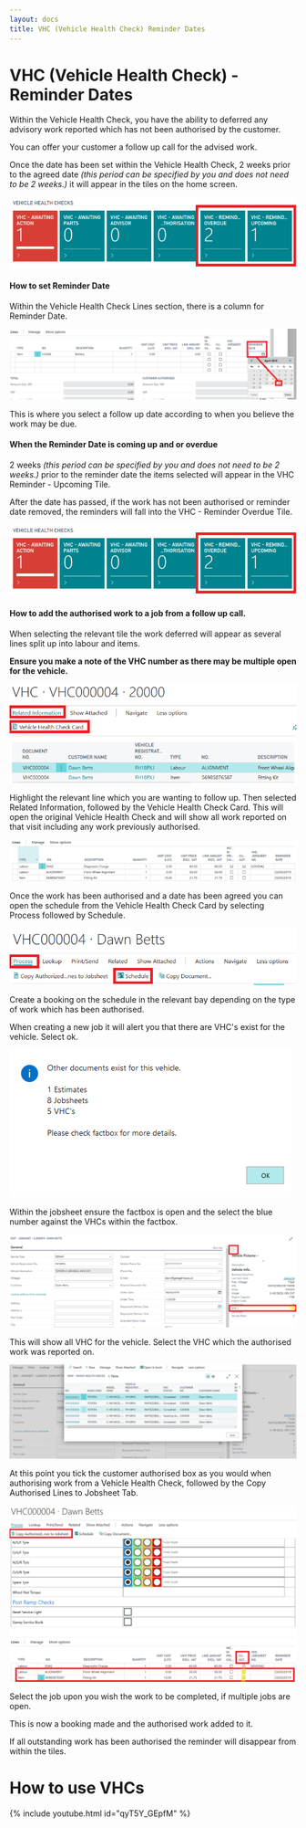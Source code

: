 ```yaml
---
layout: docs
title: VHC (Vehicle Health Check) Reminder Dates
---
```


#   VHC (Vehicle Health Check) - Reminder Dates

Within the Vehicle Health Check, you have the ability to deferred any advisory work reported which has not been authorised by the customer. 

You can offer your customer a follow up call for the advised work. 

Once the date has been set within the Vehicle Health Check, 2 weeks prior to the agreed date *(this period can be specified by you and does not need to be 2 weeks.)* it will appear in the tiles on the home screen. 

![](media/garagehive-vhc-reminder-date1.png)

#### How to set Reminder Date 

Within the Vehicle Health Check Lines section, there is a column for Reminder Date. 

![](media/garagehive-vhc-reminder-date2.png)

This is where you select a follow up date according to when you believe the work may be due. 

####    When the Reminder Date is coming up and or overdue 

2 weeks *(this period can be specified by you and does not need to be 2 weeks.)* prior to the reminder date the items selected will appear in the VHC Reminder - Upcoming Tile. 

After the date has passed, if the work has not been authorised or reminder date removed, the reminders will fall into the VHC - Reminder Overdue Tile. 

![](media/garagehive-vhc-reminder-date1.png)

####    How to add the authorised work to a job from a follow up call. 

When selecting the relevant tile the work deferred will appear as several lines split up into labour and items. 

**Ensure you make a note of the VHC number as there may be multiple open for the vehicle.**

![](media/garagehive-vhc-reminder-date3.png)

Highlight the relevant line which you are wanting to follow up. Then selected Related Information, followed by the Vehicle Health Check Card. This will open the original Vehicle Health Check and will show all work reported on that visit including any work previously authorised. 

![](media/garagehive-vhc-reminder-date4.png)

Once the work has been authorised and a date has been agreed you can open the schedule from the Vehicle Health Check Card by selecting Process followed by Schedule. 

![](media/garagehive-vhc-reminder-date5.png)

Create a booking on the schedule in the relevant bay depending on the type of work which has been authorised.

When creating a new job it will alert you that there are VHC's exist for the vehicle. Select ok.

![](media/garagehive-vhc-reminder-date6.png)

Within the jobsheet ensure the factbox is open and the select the blue number against the VHCs within the factbox. 

![](media/garagehive-vhc-reminder-date7.png)

This will show all VHC for the vehicle. Select the VHC which the authorised work was reported on. 

![](media/garagehive-vhc-reminder-date8.png)

At this point you tick the customer authorised box as you would when authorising work from a Vehicle Health Check, followed by the Copy Authorised Lines to Jobsheet Tab. 

![](media/garagehive-vhc-reminder-date9.png)

Select the job upon you wish the work to be completed, if multiple jobs are open. 

This is now a booking made and the authorised work added to it. 

If all outstanding work has been authorised the reminder will disappear from within the tiles. 

# How to use VHCs 
{% include youtube.html id="qyT5Y_GEpfM" %}
